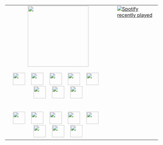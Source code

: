 <table>
  <tr>
    <td align="center" valign="top" style="padding-right: 20px;">
      <img src="https://media.giphy.com/media/v1.Y2lkPTc5MGI3NjExbHl5czJkazZrYW9tZzdzM29tbjI4dWtoNDNvNGYxNWsyeTZ2NTlreCZlcD12MV9naWZzX3NlYXJjaCZjdD1n/26tn33aiTi1jkl6H6/giphy.gif" height="200" />
      <br /><br />
      <div>
        <img src="https://cdn.jsdelivr.net/gh/devicons/devicon/icons/typescript/typescript-original.svg" height="40" />
        <img width="12" />
        <img src="https://cdn.jsdelivr.net/gh/devicons/devicon/icons/react/react-original.svg" height="40" />
        <img width="12" />
        <img src="https://cdn.jsdelivr.net/gh/devicons/devicon/icons/vuejs/vuejs-original.svg" height="40" />
        <img width="12" />
        <img src="https://cdn.jsdelivr.net/gh/devicons/devicon/icons/laravel/laravel-original.svg" height="40" />
        <img width="12" />
        <img src="https://cdn.jsdelivr.net/gh/devicons/devicon/icons/kotlin/kotlin-original.svg" height="40" />
        <img width="12" />
        <img src="https://cdn.jsdelivr.net/gh/devicons/devicon/icons/python/python-original.svg" height="40" />
        <img width="12" />
        <img src="https://cdn.jsdelivr.net/gh/devicons/devicon/icons/rust/rust-original.svg" height="40" />
        <img width="12" />
        <img src="https://cdn.jsdelivr.net/gh/devicons/devicon/icons/jetbrains/jetbrains-original.svg" height="40" />
      </div>
      <br /><br />
      <div>
        <img src="https://cdn.jsdelivr.net/gh/devicons/devicon/icons/androidstudio/androidstudio-original.svg" height="40" />
        <img width="12" />
        <img src="https://cdn.jsdelivr.net/gh/devicons/devicon/icons/linux/linux-original.svg" height="40" />
        <img width="12" />
        <img src="https://cdn.jsdelivr.net/gh/devicons/devicon/icons/mysql/mysql-original.svg" height="40" />
        <img width="12" />
        <img src="https://cdn.jsdelivr.net/gh/devicons/devicon/icons/postgresql/postgresql-original.svg" height="40" />
        <img width="12" />
        <img src="https://cdn.jsdelivr.net/gh/devicons/devicon/icons/redis/redis-original.svg" height="40" />
        <img width="12" />
        <img src="https://cdn.jsdelivr.net/gh/devicons/devicon/icons/nodejs/nodejs-original.svg" height="40" />
        <img width="12" />
        <img src="https://cdn.jsdelivr.net/gh/devicons/devicon/icons/denojs/denojs-original.svg" height="40" />
        <img width="12" />
        <img src="https://cdn.jsdelivr.net/gh/devicons/devicon/icons/docker/docker-original.svg" height="40" />
      </div>
    </td>
    <td align="left" valign="top">
      <a href="https://open.spotify.com/user/31jl7zeiftwif33gxv7grpp2zayi">
        <img src="https://spotify-recently-played-readme.vercel.app/api?user=31jl7zeiftwif33gxv7grpp2zayi&count=5" alt="Spotify recently played" />
      </a>
    </td>
  </tr>
</table>
